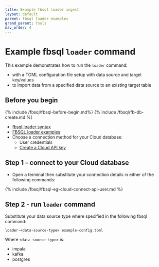 ```yaml
---
title: Example fbsql loader ingest
layout: default
parent: fbsql loader examples
grand_parent: Tools
nav_order: 4
---
```


# Example fbsql `loader` command

This example demonstrates how to run the `loader` command:
* with a TOML configuration file setup with data source and target key/values
* to import data from a specified data source to an existing target table

## Before you begin

{% include /fbsql/fbsql-before-begin.md%}
{% include /fbsql/fb-db-create.md %}
* [fbsql loader syntax](/docs/tools/fbsql/fbsql-loader-command)
* [FBSQL loader examples](/docs/tools/fbsql-examples/fbsql-loader-eg-home)
* Choose a connection method for your Cloud database:
  * User credentials
  * [Create a Cloud API key](/docs/cloud/cloud-authentication/cloud-auth-create-key)

## Step 1 - connect to your Cloud database

* Open a terminal then substitute your connection details in either of the following commands:

{% include /fbsql/fbsql-eg-cloud-connect-api-user.md %}

## Step 2 - run `loader` command


Substitute your data source type where specified in the following fbsql command:

```
loader-<data-source-type> example-config.toml
```

Where `<data-source-type>` is:
* impala
* kafka
* postgres
